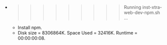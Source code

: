 * >>>>>>>>> Running inst-xtra-web-dev-npm.sh ...
  * Install npm.
  * Disk size = 8306864K. Space Used = 32416K. Runtime = 00:00:00:08.
